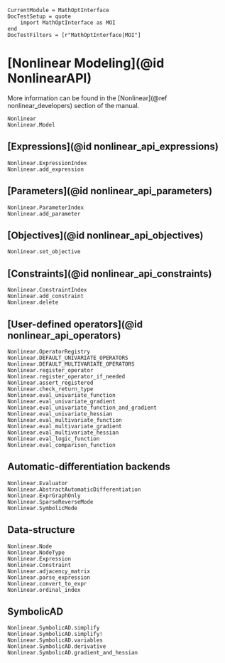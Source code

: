 ```@meta
CurrentModule = MathOptInterface
DocTestSetup = quote
    import MathOptInterface as MOI
end
DocTestFilters = [r"MathOptInterface|MOI"]
```

# [Nonlinear Modeling](@id NonlinearAPI)

More information can be found in the [Nonlinear](@ref nonlinear_developers)
section of the manual.

```@docs
Nonlinear
Nonlinear.Model
```

## [Expressions](@id nonlinear_api_expressions)

```@docs
Nonlinear.ExpressionIndex
Nonlinear.add_expression
```

## [Parameters](@id nonlinear_api_parameters)

```@docs
Nonlinear.ParameterIndex
Nonlinear.add_parameter
```

## [Objectives](@id nonlinear_api_objectives)

```@docs
Nonlinear.set_objective
```

## [Constraints](@id nonlinear_api_constraints)

```@docs
Nonlinear.ConstraintIndex
Nonlinear.add_constraint
Nonlinear.delete
```

## [User-defined operators](@id nonlinear_api_operators)

```@docs
Nonlinear.OperatorRegistry
Nonlinear.DEFAULT_UNIVARIATE_OPERATORS
Nonlinear.DEFAULT_MULTIVARIATE_OPERATORS
Nonlinear.register_operator
Nonlinear.register_operator_if_needed
Nonlinear.assert_registered
Nonlinear.check_return_type
Nonlinear.eval_univariate_function
Nonlinear.eval_univariate_gradient
Nonlinear.eval_univariate_function_and_gradient
Nonlinear.eval_univariate_hessian
Nonlinear.eval_multivariate_function
Nonlinear.eval_multivariate_gradient
Nonlinear.eval_multivariate_hessian
Nonlinear.eval_logic_function
Nonlinear.eval_comparison_function
```

## Automatic-differentiation backends

```@docs
Nonlinear.Evaluator
Nonlinear.AbstractAutomaticDifferentiation
Nonlinear.ExprGraphOnly
Nonlinear.SparseReverseMode
Nonlinear.SymbolicMode
```

## Data-structure

```@docs
Nonlinear.Node
Nonlinear.NodeType
Nonlinear.Expression
Nonlinear.Constraint
Nonlinear.adjacency_matrix
Nonlinear.parse_expression
Nonlinear.convert_to_expr
Nonlinear.ordinal_index
```

## SymbolicAD

```@docs
Nonlinear.SymbolicAD.simplify
Nonlinear.SymbolicAD.simplify!
Nonlinear.SymbolicAD.variables
Nonlinear.SymbolicAD.derivative
Nonlinear.SymbolicAD.gradient_and_hessian
```
